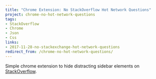 ```yaml
---
title: "Chrome Extension: No StackOverflow Hot Network Questions"
project: chrome-no-hot-network-questions
tags:
- StackOverflow
- Chrome
- Json
- Css
links:
- 2017-11-28-no-stackexchange-hot-network-questions
redirect_from: /chrome-no-hot-network-questions/
---
```

Simple chrome extension to hide distracting sidebar elements on [StackOverflow](https://stackoverflow.com).

